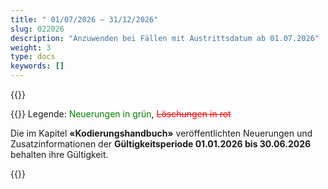 ```yaml
---
title: " 01/07/2026 – 31/12/2026"
slug: 022026
description: "Anzuwenden bei Fällen mit Austrittsdatum ab 01.07.2026"
weight: 3
type: docs
keywords: []
---
```


{{<printButton>}}
  
{{<markdown>}}
Legende: <font color="green">Neuerungen in grün</font>, <font color="red">~~Löschungen in rot~~</font>


Die im Kapitel **«Kodierungshandbuch»** veröffentlichten Neuerungen und Zusatzinformationen der **Gültigkeitsperiode 01.01.2026 bis 30.06.2026** behalten ihre Gültigkeit.

{{</markdown>}}